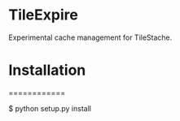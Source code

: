 TileExpire
==========

Experimental cache management for TileStache.

Installation
============
============

$ python setup.py install